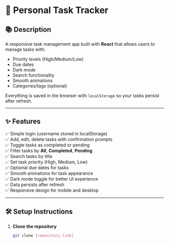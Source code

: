 # 📝 Personal Task Tracker

## 📚 Description  
A responsive task management app built with **React** that allows users to manage tasks with:

- Priority levels (High/Medium/Low)  
- Due dates  
- Dark mode  
- Search functionality  
- Smooth animations  
- Categories/tags (optional)  

Everything is saved in the browser with `localStorage` so your tasks persist after refresh.

---

## ✨ Features  

✅ Simple login (username stored in localStorage)  
✅ Add, edit, delete tasks with confirmation prompts  
✅ Toggle tasks as completed or pending  
✅ Filter tasks by **All**, **Completed**, **Pending**  
✅ Search tasks by title  
✅ Set task priority (High, Medium, Low)  
✅ Optional due dates for tasks  
✅ Smooth animations for task appearance  
✅ Dark mode toggle for better UI experience  
✅ Data persists after refresh  
✅ Responsive design for mobile and desktop  

---

## 🛠️ Setup Instructions  

1. **Clone the repository**  
   ```bash  
   git clone [repository-link]  

